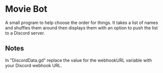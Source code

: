 # Movie Bot
 A small program to help choose the order for things. It takes a list of names and shuffles them around then displays them with an option to push the list to a Discord server.
 
## Notes
 In "DiscordData.gd" replace the value for the webhookURL variable with your Discord webhook URL.
